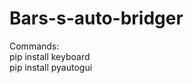 # Bars-s-auto-bridger
Commands:                                                                                                                
pip install keyboard                                                                                                                               
pip install pyautogui 
